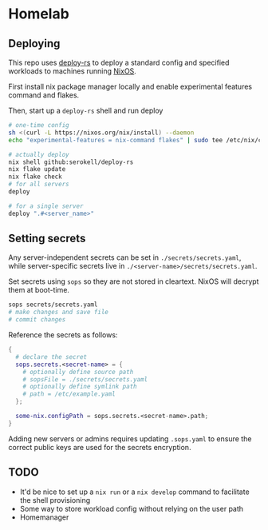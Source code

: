 # Homelab

## Deploying

This repo uses [deploy-rs]() to deploy a standard config and specified workloads to machines running [NixOS]().

First install nix package manager locally and enable experimental features command and flakes.

Then, start up a `deploy-rs` shell and run deploy

``` sh
# one-time config
sh <(curl -L https://nixos.org/nix/install) --daemon
echo "experimental-features = nix-command flakes" | sudo tee /etc/nix/conf.nix

# actually deploy
nix shell github:serokell/deploy-rs
nix flake update
nix flake check
# for all servers
deploy

# for a single server
deploy ".#<server_name>"
```

## Setting secrets
Any server-independent secrets can be set in `./secrets/secrets.yaml`, while server-specific secrets live in `./<server-name>/secrets/secrets.yaml`.

Set secrets using `sops` so they are not stored in cleartext. NixOS will decrypt them at boot-time.

```sh
sops secrets/secrets.yaml
# make changes and save file
# commit changes
```

Reference the secrets as follows:

```nix
{
  # declare the secret
  sops.secrets.<secret-name> = {
    # optionally define source path
    # sopsFile = ./secrets/secrets.yaml
    # optionally define symlink path
    # path = /etc/example.yaml
  };

  some-nix.configPath = sops.secrets.<secret-name>.path;
}
```

Adding new servers or admins requires updating `.sops.yaml` to ensure the correct public keys are used for the secrets encryption.

## TODO
* It'd be nice to set up a `nix run` or a `nix develop` command to facilitate the shell provisioning
* Some way to store workload config without relying on the user path
* Homemanager
